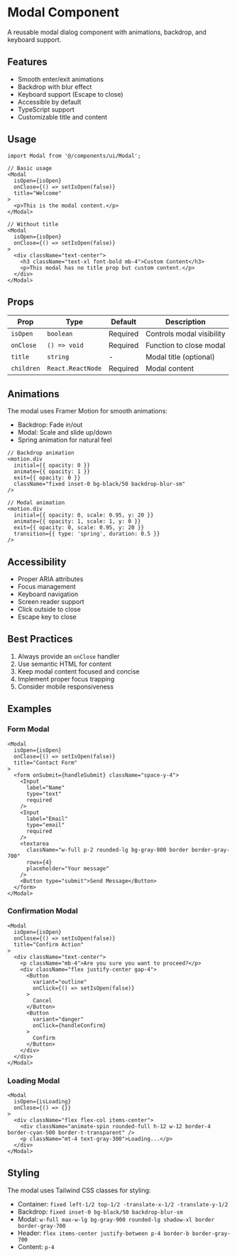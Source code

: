 # Modal Component

A reusable modal dialog component with animations, backdrop, and keyboard support.

## Features
- Smooth enter/exit animations
- Backdrop with blur effect
- Keyboard support (Escape to close)
- Accessible by default
- TypeScript support
- Customizable title and content

## Usage

```tsx
import Modal from '@/components/ui/Modal';

// Basic usage
<Modal
  isOpen={isOpen}
  onClose={() => setIsOpen(false)}
  title="Welcome"
>
  <p>This is the modal content.</p>
</Modal>

// Without title
<Modal
  isOpen={isOpen}
  onClose={() => setIsOpen(false)}
>
  <div className="text-center">
    <h3 className="text-xl font-bold mb-4">Custom Content</h3>
    <p>This modal has no title prop but custom content.</p>
  </div>
</Modal>
```

## Props

| Prop | Type | Default | Description |
|------|------|---------|-------------|
| `isOpen` | `boolean` | Required | Controls modal visibility |
| `onClose` | `() => void` | Required | Function to close modal |
| `title` | `string` | - | Modal title (optional) |
| `children` | `React.ReactNode` | Required | Modal content |

## Animations

The modal uses Framer Motion for smooth animations:

- Backdrop: Fade in/out
- Modal: Scale and slide up/down
- Spring animation for natural feel

```tsx
// Backdrop animation
<motion.div
  initial={{ opacity: 0 }}
  animate={{ opacity: 1 }}
  exit={{ opacity: 0 }}
  className="fixed inset-0 bg-black/50 backdrop-blur-sm"
/>

// Modal animation
<motion.div
  initial={{ opacity: 0, scale: 0.95, y: 20 }}
  animate={{ opacity: 1, scale: 1, y: 0 }}
  exit={{ opacity: 0, scale: 0.95, y: 20 }}
  transition={{ type: 'spring', duration: 0.5 }}
/>
```

## Accessibility

- Proper ARIA attributes
- Focus management
- Keyboard navigation
- Screen reader support
- Click outside to close
- Escape key to close

## Best Practices

1. Always provide an `onClose` handler
2. Use semantic HTML for content
3. Keep modal content focused and concise
4. Implement proper focus trapping
5. Consider mobile responsiveness

## Examples

### Form Modal
```tsx
<Modal
  isOpen={isOpen}
  onClose={() => setIsOpen(false)}
  title="Contact Form"
>
  <form onSubmit={handleSubmit} className="space-y-4">
    <Input
      label="Name"
      type="text"
      required
    />
    <Input
      label="Email"
      type="email"
      required
    />
    <textarea
      className="w-full p-2 rounded-lg bg-gray-800 border border-gray-700"
      rows={4}
      placeholder="Your message"
    />
    <Button type="submit">Send Message</Button>
  </form>
</Modal>
```

### Confirmation Modal
```tsx
<Modal
  isOpen={isOpen}
  onClose={() => setIsOpen(false)}
  title="Confirm Action"
>
  <div className="text-center">
    <p className="mb-4">Are you sure you want to proceed?</p>
    <div className="flex justify-center gap-4">
      <Button
        variant="outline"
        onClick={() => setIsOpen(false)}
      >
        Cancel
      </Button>
      <Button
        variant="danger"
        onClick={handleConfirm}
      >
        Confirm
      </Button>
    </div>
  </div>
</Modal>
```

### Loading Modal
```tsx
<Modal
  isOpen={isLoading}
  onClose={() => {}}
>
  <div className="flex flex-col items-center">
    <div className="animate-spin rounded-full h-12 w-12 border-4 border-cyan-500 border-t-transparent" />
    <p className="mt-4 text-gray-300">Loading...</p>
  </div>
</Modal>
```

## Styling

The modal uses Tailwind CSS classes for styling:

- Container: `fixed left-1/2 top-1/2 -translate-x-1/2 -translate-y-1/2`
- Backdrop: `fixed inset-0 bg-black/50 backdrop-blur-sm`
- Modal: `w-full max-w-lg bg-gray-900 rounded-lg shadow-xl border border-gray-700`
- Header: `flex items-center justify-between p-4 border-b border-gray-700`
- Content: `p-4` 